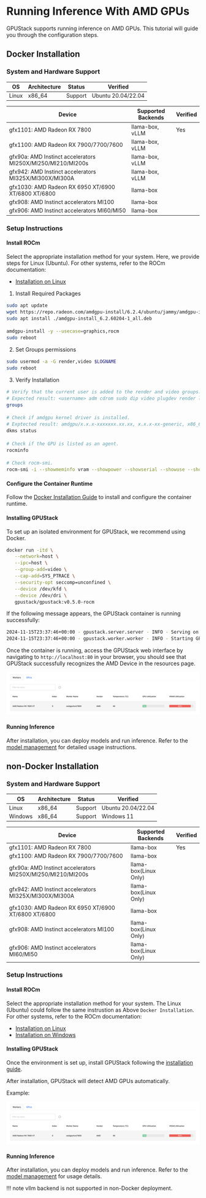 # Running Inference With AMD GPUs

GPUStack supports running inference on AMD GPUs. This tutorial will guide you through the configuration steps.

## Docker Installation

### System and Hardware Support

| OS    | Architecture | Status  | Verified           |
| ----- | ------------ | ------- | ------------------ |
| Linux | x86_64       | Support | Ubuntu 20.04/22.04 |

| Device                                                      | Supported Backends | Verified |
| ----------------------------------------------------------- | ------------------ | -------- |
| gfx1101: AMD Radeon RX 7800                                 | llama-box, vLLM    | Yes      |
| gfx1100: AMD Radeon RX 7900/7700/7600                       | llama-box, vLLM    |          |
| gfx90a: AMD Instinct accelerators MI250X/MI250/MI210/MI200s | llama-box, vLLM    |          |
| gfx942: AMD Instinct accelerators MI325X/MI300X/MI300A      | llama-box, vLLM    |          |
| gfx1030: AMD Radeon RX 6950 XT/6900 XT/6800 XT/6800         | llama-box          |          |
| gfx908: AMD Instinct accelerators MI100                     | llama-box          |          |
| gfx906: AMD Instinct accelerators MI60/MI50                 | llama-box          |          |

### Setup Instructions

#### Install ROCm

Select the appropriate installation method for your system. Here, we provide steps for Linux (Ubuntu). For other systems, refer to the ROCm documentation:

- [Installation on Linux](https://rocm.docs.amd.com/projects/install-on-linux/en/docs-6.2.4/install/install-overview.html#package-manager-versus-amdgpu)

1. Install Required Packages

```bash
sudo apt update
wget https://repo.radeon.com/amdgpu-install/6.2.4/ubuntu/jammy/amdgpu-install_6.2.60204-1_all.deb
sudo apt install ./amdgpu-install_6.2.60204-1_all.deb

amdgpu-install -y --usecase=graphics,rocm
sudo reboot
```

2. Set Groups permissions

```bash
sudo usermod -a -G render,video $LOGNAME
sudo reboot
```

3. Verify Installation

```bash
# Verify that the current user is added to the render and video groups.
# Expected result: <username> adm cdrom sudo dip video plugdev render lpadmin lxd sambashare
groups

# Check if amdgpu kernel driver is installed.
# Exptected result: amdgpu/x.x.x-xxxxxxx.xx.xx, x.x.x-xx-generic, x86_64: installed
dkms status

# Check if the GPU is listed as an agent.
rocminfo

# Check rocm-smi.
rocm-smi -i --showmeminfo vram --showpower --showserial --showuse --showtemp --showproductname
```

#### Configure the Container Runtime

Follow the [Docker Installation Guide](https://docs.docker.com/desktop/install/linux/) to install and configure the container runtime.

#### Installing GPUStack

To set up an isolated environment for GPUStack, we recommend using Docker.

```bash
docker run -itd \
   --network=host \
   --ipc=host \
   --group-add=video \
   --cap-add=SYS_PTRACE \
   --security-opt seccomp=unconfined \
   --device /dev/kfd \
   --device /dev/dri \
   gpustack/gpustack:v0.5.0-rocm
```

If the following message appears, the GPUStack container is running successfully:

```bash
2024-11-15T23:37:46+00:00 - gpustack.server.server - INFO - Serving on 0.0.0.0:80.
2024-11-15T23:37:46+00:00 - gpustack.worker.worker - INFO - Starting GPUStack worker.
```

Once the container is running, access the GPUStack web interface by navigating to `http://localhost:80` in your browser, you should see that GPUStack successfully recognizes the AMD Device in the resources page.

![amd-device](../assets/tutorials/running-inference-with-amd-gpus/resources-amd-device.png)

#### Running Inference

After installation, you can deploy models and run inference. Refer to the [model management](../user-guide/model-management.md) for detailed usage instructions.

## non-Docker Installation

### System and Hardware Support

| OS      | Architecture | Status  | Verified           |
| ------- | ------------ | ------- | ------------------ |
| Linux   | x86_64       | Support | Ubuntu 20.04/22.04 |
| Windows | x86_64       | Support | Windows 11         |

| Device                                                      | Supported Backends    | Verified |
| ----------------------------------------------------------- | --------------------- | -------- |
| gfx1101: AMD Radeon RX 7800                                 | llama-box             | Yes      |
| gfx1100: AMD Radeon RX 7900/7700/7600                       | llama-box             |          |
| gfx90a: AMD Instinct accelerators MI250X/MI250/MI210/MI200s | llama-box(Linux Only) |          |
| gfx942: AMD Instinct accelerators MI325X/MI300X/MI300A      | llama-box(Linux Only) |          |
| gfx1030: AMD Radeon RX 6950 XT/6900 XT/6800 XT/6800         | llama-box             |          |
| gfx908: AMD Instinct accelerators MI100                     | llama-box(Linux Only) |          |
| gfx906: AMD Instinct accelerators MI60/MI50                 | llama-box(Linux Only) |          |

### Setup Instructions

#### Install ROCm

Select the appropriate installation method for your system. The Linux (Ubuntu) could follow the same instrustion as Above `Docker Installation`. For other systems, refer to the ROCm documentation:

- [Installation on Linux](https://rocm.docs.amd.com/projects/install-on-linux/en/docs-6.2.4/install/install-overview.html#package-manager-versus-amdgpu)
- [Installation on Windows](https://rocm.docs.amd.com/projects/install-on-windows/en/docs-6.2.4/index.html#hip-sdk-installation)

#### Installing GPUStack

Once the environment is set up, install GPUStack following the [installation guide](../installation/installation-script.md).

After installation, GPUStack will detect AMD GPUs automatically.

Example:

![amd-device](../assets/tutorials/running-inference-with-amd-gpus/resources-amd-device.png)

#### Running Inference

After installation, you can deploy models and run inference. Refer to the [model management](../user-guide/model-management.md) for usage details.

!!! note
      vllm backend is not supported in non-Docker deployment.
